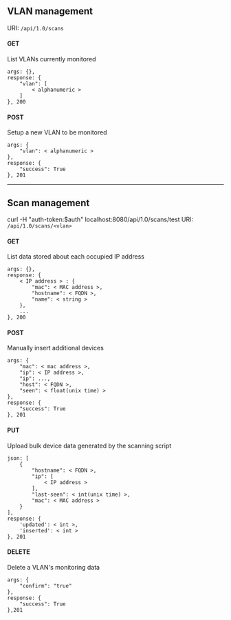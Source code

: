 ## VLAN management

URI: `/api/1.0/scans`

#### GET
List VLANs currently monitored
```
args: {},
response: {
    "vlan": [
        < alphanumeric >
    ]
}, 200
```

#### POST
Setup a new VLAN to be monitored
```
args: {
    "vlan": < alphanumeric >
},
response: {
    "success": True
}, 201
```

---

## Scan management
curl -H "auth-token:$auth" localhost:8080/api/1.0/scans/test
URI: `/api/1.0/scans/<vlan>`

#### GET
List data stored about each occupied IP address
```
args: {},
response: {
    < IP address > : {
        "mac": < MAC address >,
        "hostname": < FQDN >,
        "name": < string >
    },
    ...
}, 200
```

#### POST
Manually insert additional devices
```
args: {
    "mac": < mac address >,
    "ip": < IP address >,
    "ip": ...,
    "host": < FQDN >,
    "seen": < float(unix time) >
},
response: {
    "success": True
}, 201
```

#### PUT
Upload bulk device data generated by the scanning script
```
json: [
    {
        "hostname": < FQDN >,
        "ip": [
            < IP address >
        ],
        "last-seen": < int(unix time) >,
        "mac": < MAC address >
    }
],
response: {
    'updated': < int >,
    'inserted': < int >
}, 201
```

#### DELETE
Delete a VLAN's monitoring data
```
args: {
    "confirm": "true"
},
response: {
    "success": True
},201
```
